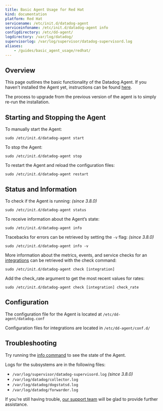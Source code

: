 ```yaml
---
title: Basic Agent Usage for Red Hat
kind: documentation
platform: Red Hat
servicename: /etc/init.d/datadog-agent
serviceinfoname: /etc/init.d/datadog-agent info
configdirectory: /etc/dd-agent/
logdirectory: /var/log/datadog/
supervisorlog: /var/log/supervisor/datadog-supervisord.log
aliases:
    - /guides/basic_agent_usage/redhat/
---
```


## Overview


This page outlines the basic functionality of the Datadog Agent.
If you haven't installed the Agent yet, instructions can be found
[here](https://app.datadoghq.com/account/settings#agent/centos).

The process to upgrade from the previous version of the agent is to simply re-run the installation.

## Starting and Stopping the Agent
To manually start the Agent:
```shell
sudo /etc/init.d/datadog-agent start
```

To stop the Agent:
```shell
sudo /etc/init.d/datadog-agent stop
```

To restart the Agent and reload the configuration files:
```shell
sudo /etc/init.d/datadog-agent restart
```

## Status and Information
To check if the Agent is running: *(since 3.8.0)*
```shell
sudo /etc/init.d/datadog-agent status
```

To receive information about the Agent’s state:
```shell
sudo /etc/init.d/datadog-agent info
```

Tracebacks for errors can be retrieved by setting the `-v` flag: *(since 3.8.0)*
```shell
sudo /etc/init.d/datadog-agent info -v
```

More information about the metrics, events, and service checks for an [integrations](/integrations) can be retrieved with the check command:
```shell
sudo /etc/init.d/datadog-agent check [integration]
```

Add the check_rate argument to get the most recent values for rates:
```shell
sudo /etc/init.d/datadog-agent check [integration] check_rate
```

## Configuration

The configuration file for the Agent is located at `/etc/dd-agent/datadog.conf`

Configuration files for integrations are located in `/etc/dd-agent/conf.d/`

## Troubleshooting
Try running the [info command](#status-and-information) to see the state of the Agent.

Logs for the subsystems are in the following files:

* `/var/log/supervisor/datadog-supervisord.log` *(since 3.8.0)*
* `/var/log/datadog/collector.log`
* `/var/log/datadog/dogstatsd.log`
* `/var/log/datadog/forwarder.log`

If you're still having trouble, [our support team](/help) will be glad to provide further assistance.

